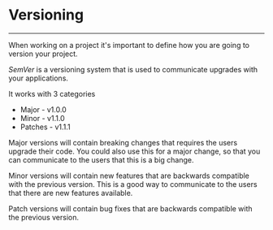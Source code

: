 # Versioning

---

When working on a project it's important to define how you are going to version your project.

*SemVer* is a versioning system that is used to communicate upgrades with your applications.

It works with 3 categories

- Major - v1.0.0
- Minor - v1.1.0
- Patches - v1.1.1

Major versions will contain breaking changes that requires the users upgrade their code. You could also use this for a major change,
so that you can communicate to the users that this is a big change.

Minor versions will contain new features that are backwards compatible with the previous version. This is a good way to communicate
to the users that there are new features available.

Patch versions will contain bug fixes that are backwards compatible with the previous version.
